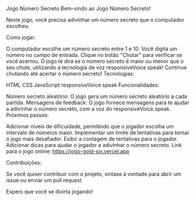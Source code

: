Jogo Número Secreto
Bem-vindo ao Jogo Número Secreto!

Neste jogo, você precisa adivinhar um número secreto que o computador escolheu.

Como jogar:

O computador escolhe um número secreto entre 1 e 10.
Você digita um número no campo de entrada.
Clique no botão "Chutar" para verificar se você acertou.
O jogo te dirá se o número secreto é maior ou menor que o seu chute, utilizando a tecnologia de voz responsiveVoice.speak!
Continue chutando até acertar o número secreto!
Tecnologias:

HTML
CSS
JavaScript
responsiveVoice.speak
Funcionalidades:

Número secreto aleatório: O jogo gera um número secreto aleatório a cada partida.
Mensagens de feedback: O jogo fornece mensagens para te ajudar a adivinhar o número secreto, com a voz do responsiveVoice.speak.
Próximos passos:

Adicionar níveis de dificuldade, permitindo que o jogador escolha um intervalo de números maior.
Implementar um limite de tentativas para tornar o jogo mais desafiador.
Exibir a contagem de tentativas para o jogador.
Adicionar dicas para ajudar o jogador a adivinhar o número secreto.
Link para o jogo online: https://jogo-gold-six.vercel.app

Contribuições:

Se você quiser contribuir com o projeto, sintase à vontade para abrir um issue ou enviar um pull request.

Espero que você se divirta jogando!

